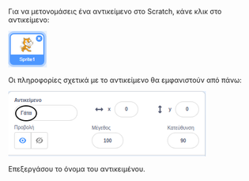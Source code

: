 Για να μετονομάσεις ένα αντικείμενο στο Scratch, κάνε κλικ στο αντικείμενο:

![screenshot](images/rename-info.png)

Οι πληροφορίες σχετικά με το αντικείμενο θα εμφανιστούν από πάνω:

![screenshot](images/rename-change.png)

Επεξεργάσου το όνομα του αντικειμένου.